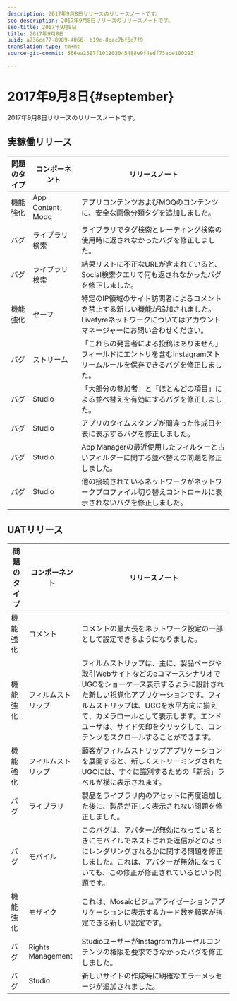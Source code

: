```yaml
---
description: 2017年9月8日リリースのリリースノートです。
seo-description: 2017年9月8日リリースのリリースノートです。
seo-title: 2017年9月8日
title: 2017年9月8日
uuid: a736cc77-8989-4066- b19c-8cac7bf6d7f9
translation-type: tm+mt
source-git-commit: 566ea2587f101202045488e9f4edf73ece100293

---
```



# 2017年9月8日{#september}

2017年9月8日リリースのリリースノートです。

## 実稼働リリース

| **問題のタイプ** | **コンポーネント** | **リリースノート** |
|---|---|---|
| 機能強化 | App Content， Modq | アプリコンテンツおよびMOQのコンテンツに、安全な画像分類タグを追加しました。 |
| バグ | ライブラリ検索 | ライブラリでタグ検索とレーティング検索の使用時に返されなかったバグを修正しました。 |
| バグ | ライブラリ検索 | 結果リストに不正なURLが含まれていると、Social検索クエリで何も返されなかったバグを修正しました。 |
| 機能強化 | セーフ | 特定のIP領域のサイト訪問者によるコメントを禁止する新しい機能が追加されました。Livefyreネットワークについてはアカウントマネージャーにお問い合わせください。 |
| バグ | ストリーム | 「これらの発言者による投稿はありません」フィールドにエントリを含むInstagramストリームルールを保存できるバグを修正しました。 |
| バグ | Studio | 「大部分の参加者」と「ほとんどの項目」による並べ替えを有効にするバグを修正しました。 |
| バグ | Studio | アプリのタイムスタンプが間違った作成日を表に表示するバグを修正しました。 |
| バグ | Studio | App Managerの最近使用したフィルターと古いフィルターに関する並べ替えの問題を修正しました。 |
| バグ | Studio | 他の接続されているネットワークがネットワークプロファイル切り替えコントロールに表示されないバグを修正しました。 |

## UATリリース

| **問題のタイプ** | **コンポーネント** | **リリースノート** |
|---|---|---|
| 機能強化 | コメント | コメントの最大長をネットワーク設定の一部として設定できるようになりました。 |
| 機能強化 | フィルムストリップ | フィルムストリップは、主に、製品ページや取引WebサイトなどのeコマースシナリオでUGCをショーケース表示するように設計された新しい視覚化アプリケーションです。フィルムストリップは、UGCを水平方向に揃えて、カメラロールとして表示します。エンドユーザは、サイド矢印をクリックして、コンテンツをスクロールすることができます。 |
| 機能強化 | フィルムストリップ | 顧客がフィルムストリップアプリケーションを展開すると、新しくストリーミングされたUGCには、すぐに識別するための「新規」ラベルが横に表示されます。 |
| バグ | ライブラリ | 製品をライブラリ内のアセットに再度追加した後に、製品が正しく表示されない問題を修正しました。 |
| バグ | モバイル | このバグは、アバターが無効になっているときにモバイルでネストされた返信がどのようにレンダリングされるかに関する問題を修正しました。これは、アバターが無効になっていても、この修正が修正されているという問題です。 |
| 機能強化 | モザイク | これは、Mosaicビジュアライゼーションアプリケーションに表示するカード数を顧客が指定できる新しい設定です。 |
| バグ | Rights Management | StudioユーザーがInstagramカルーセルコンテンツの権限を要求できなかったバグを修正しました。 |
| バグ | Studio | 新しいサイトの作成時に明確なエラーメッセージが追加されました。 |

